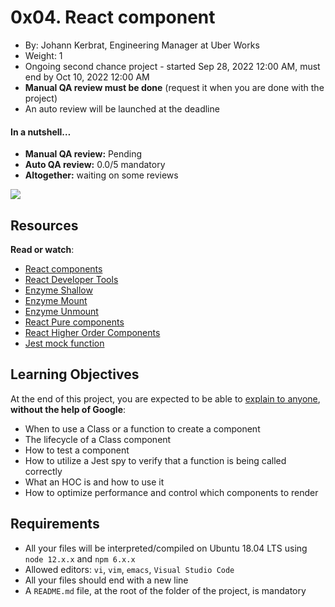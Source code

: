 
# 0x04. React component

-   By:  Johann Kerbrat, Engineering Manager at Uber Works
-   Weight:  1
-   Ongoing second chance project - started  Sep 28, 2022 12:00 AM, must end by  Oct 10, 2022 12:00 AM
-   **Manual QA review must be done**  (request it when you are done with the project)
-   An auto review will be launched at the deadline

#### In a nutshell…

-   **Manual QA review:**  Pending
-   **Auto QA review:**  0.0/5 mandatory
-   **Altogether:**  waiting on some reviews

![](https://holbertonintranet.s3.amazonaws.com/uploads/medias/2019/12/7953d594b3ffc14201f5.jpeg?X-Amz-Algorithm=AWS4-HMAC-SHA256&X-Amz-Credential=AKIARDDGGGOU5BHMTQX4%2F20221007%2Fus-east-1%2Fs3%2Faws4_request&X-Amz-Date=20221007T232137Z&X-Amz-Expires=86400&X-Amz-SignedHeaders=host&X-Amz-Signature=4c6a4736d5b58d34a6b148f22c4be17982e717e2dbce3c6e316a511caf0d50b3)

## Resources

**Read or watch**:

-   [React components](https://intranet.hbtn.io/rltoken/f49-M-4Ke0VJzzFdC-WRFw "React components")
-   [React Developer Tools](https://intranet.hbtn.io/rltoken/cIGQ8z5XKv23f8EkdSEb_g "React Developer Tools")
-   [Enzyme Shallow](https://intranet.hbtn.io/rltoken/79eg82GvrCdLpGy4uFayCw "Enzyme Shallow")
-   [Enzyme Mount](https://intranet.hbtn.io/rltoken/980niCC46UkhSB9kMcT2bg "Enzyme Mount")
-   [Enzyme Unmount](https://intranet.hbtn.io/rltoken/Q7Kc3SKcMMYkmhlOTAjCOw "Enzyme Unmount")
-   [React Pure components](https://intranet.hbtn.io/rltoken/TlqDQJ72Ad4VLDXgSm9yaA "React Pure components")
-   [React Higher Order Components](https://intranet.hbtn.io/rltoken/R0KlYU2NTAKxNd0tXl7ieA "React Higher Order Components")
-   [Jest mock function](https://intranet.hbtn.io/rltoken/aw-93ehMaVLV1c1KsQcbmw "Jest mock function")

## Learning Objectives

At the end of this project, you are expected to be able to  [explain to anyone](https://intranet.hbtn.io/rltoken/p5Mw3be-W-5rJH7sZhoVog "explain to anyone"),  **without the help of Google**:

-   When to use a Class or a function to create a component
-   The lifecycle of a Class component
-   How to test a component
-   How to utilize a Jest spy to verify that a function is being called correctly
-   What an HOC is and how to use it
-   How to optimize performance and control which components to render

## Requirements

-   All your files will be interpreted/compiled on Ubuntu 18.04 LTS using  `node 12.x.x`  and  `npm 6.x.x`
-   Allowed editors:  `vi`,  `vim`,  `emacs`,  `Visual Studio Code`
-   All your files should end with a new line
-   A  `README.md`  file, at the root of the folder of the project, is mandatory